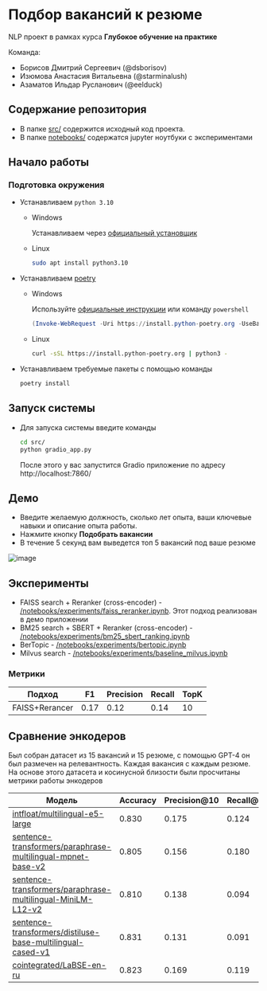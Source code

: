 # Подбор вакансий к резюме

NLP проект в рамках курса **Глубокое обучение на практике**

Команда:
- Борисов Дмитрий Сергеевич (@dsborisov)
- Изюмова Анастасия Витальевна (@starminalush)
- Азаматов Ильдар Русланович (@eelduck)

## Содержание репозитория

- В папке [src/](/src/) содержится исходный код проекта.
- В папке [notebooks/](/notebooks/) содержатся jupyter ноутбуки с экспериментами


## Начало работы

### Подготовка окружения

- Устанавливаем `python 3.10`
    - Windows

      Устанавливаем через [официальный установщик](https://www.python.org/downloads/)

    - Linux

        ```bash
        sudo apt install python3.10
        ```

- Устанавливаем [poetry](https://python-poetry.org/docs/#installation)
    - Windows

      Используйте [официальные инструкции](https://python-poetry.org/docs/#windows-powershell-install-instructions)
      или команду `powershell`

        ```powershell
        (Invoke-WebRequest -Uri https://install.python-poetry.org -UseBasicParsing).Content | py -
        ```

    - Linux

        ```bash
        curl -sSL https://install.python-poetry.org | python3 -
        ```
- Устанавливаем требуемые пакеты с помощью команды
    ```bash
    poetry install
    ```

## Запуск системы

- Для запуска системы введите команды
    ```bash
    cd src/
    python gradio_app.py
    ```
  После этого у вас запустится Gradio приложение по адресу http://localhost:7860/

## Демо
- Введите желаемую должность, сколько лет опыта, ваши ключевые навыки и описание опыта работы.
- Нажмите кнопку __Подобрать вакансии__
- В течение 5 секунд вам выведется топ 5 вакансий под ваше резюме

![image](https://github.com/DmitryChatBotov/resume-vacancy-matching/assets/41739221/e1622b08-68c6-4cc3-a00f-4c88b2bad0d7)


## Эксперименты
- FAISS search + Reranker (cross-encoder) - [/notebooks/experiments/faiss_reranker.ipynb](/notebooks/experiments/faiss_reranker.ipynb). Этот подход реализован в демо приложении
- BM25 search + SBERT + Reranker (cross-encoder) - [/notebooks/experiments/bm25_sbert_ranking.ipynb](/notebooks/experiments/bm25_sbert_ranking.ipynb)
- BerTopic - [/notebooks/experiments/bertopic.ipynb](/notebooks/experiments/bertopic.ipynb)
- Milvus search - [/notebooks/experiments/baseline_milvus.ipynb](/notebooks/experiments/baseline_milvus.ipynb)
### Метрики
| Подход | F1 | Precision | Recall | TopK|
| --- | --- | --- | --- | --- |
FAISS+Rerancer | 0.17 | 0.12 | 0.14 | 10 |


## Сравнение энкодеров
Был собран датасет из 15 вакансий и 15 резюме, с помощью GPT-4 он был размечен на релевантность. Каждая вакансия с каждым резюме. На основе этого датасета и косинусной близости были просчитаны метрики работы энкодеров

| Модель | Accuracy |  Precision@10 | Recall@10 | F1@10 |
| --- | --- | --- | --- | --- |
| [intfloat/multilingual-e5-large](https://huggingface.co/intfloat/multilingual-e5-large)| 0.830 |  0.175 | 0.124 | 0.145 |
| [sentence-transformers/paraphrase-multilingual-mpnet-base-v2](https://huggingface.co/sentence-transformers/paraphrase-multilingual-mpnet-base-v2)| 0.805 |  0.156 | 0.180 | 0.127 |
| [sentence-transformers/paraphrase-multilingual-MiniLM-L12-v2](https://huggingface.co/sentence-transformers/paraphrase-multilingual-MiniLM-L12-v2)| 0.810 |  0.138 | 0.094 | 0.111 |
| [sentence-transformers/distiluse-base-multilingual-cased-v1](https://huggingface.co/sentence-transformers/distiluse-base-multilingual-cased-v1)| 0.831 |  0.131 | 0.091 | 0.107 |
| [cointegrated/LaBSE-en-ru](https://huggingface.co/cointegrated/LaBSE-en-ru)| 0.823 |  0.169 | 0.119 | 0.139 |
